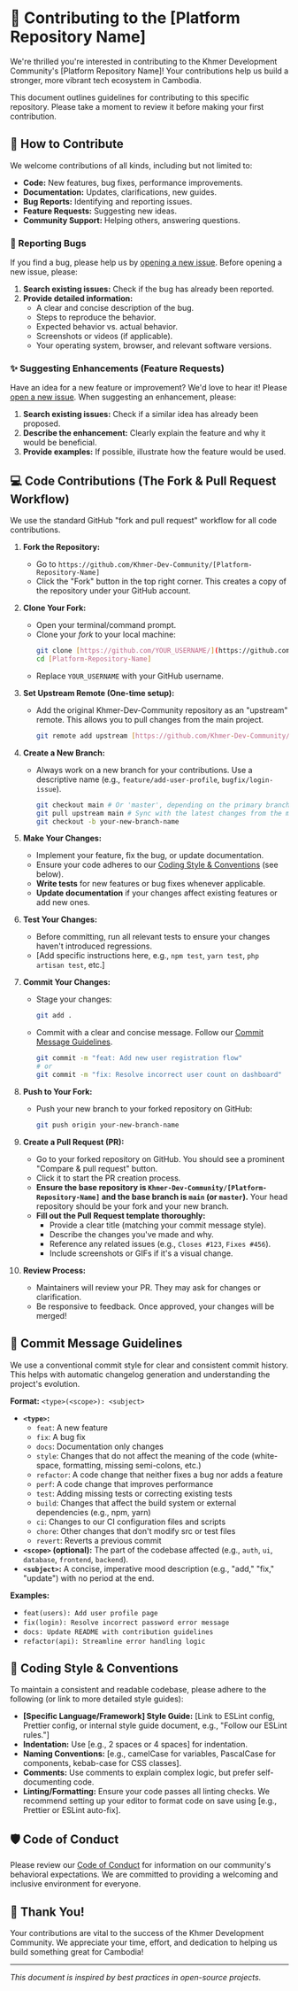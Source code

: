 # 🤝 Contributing to the [Platform Repository Name]

We're thrilled you're interested in contributing to the Khmer Development Community's [Platform Repository Name]! Your contributions help us build a stronger, more vibrant tech ecosystem in Cambodia.

This document outlines guidelines for contributing to this specific repository. Please take a moment to review it before making your first contribution.

## 🌟 How to Contribute

We welcome contributions of all kinds, including but not limited to:

* **Code:** New features, bug fixes, performance improvements.
* **Documentation:** Updates, clarifications, new guides.
* **Bug Reports:** Identifying and reporting issues.
* **Feature Requests:** Suggesting new ideas.
* **Community Support:** Helping others, answering questions.

### 🐛 Reporting Bugs

If you find a bug, please help us by [opening a new issue](https://github.com/Khmer-Dev-Community/[Platform-Repository-Name]/issues/new?assignees=&labels=bug&projects=&template=bug_report.md&title=). Before opening a new issue, please:

1.  **Search existing issues:** Check if the bug has already been reported.
2.  **Provide detailed information:**
    * A clear and concise description of the bug.
    * Steps to reproduce the behavior.
    * Expected behavior vs. actual behavior.
    * Screenshots or videos (if applicable).
    * Your operating system, browser, and relevant software versions.

### ✨ Suggesting Enhancements (Feature Requests)

Have an idea for a new feature or improvement? We'd love to hear it! Please [open a new issue](https://github.com/Khmer-Dev-Community/[Platform-Repository-Name]/issues/new?assignees=&labels=enhancement&projects=&template=feature_request.md&title=). When suggesting an enhancement, please:

1.  **Search existing issues:** Check if a similar idea has already been proposed.
2.  **Describe the enhancement:** Clearly explain the feature and why it would be beneficial.
3.  **Provide examples:** If possible, illustrate how the feature would be used.

## 💻 Code Contributions (The Fork & Pull Request Workflow)

We use the standard GitHub "fork and pull request" workflow for all code contributions.

1.  **Fork the Repository:**
    * Go to `https://github.com/Khmer-Dev-Community/[Platform-Repository-Name]`
    * Click the "Fork" button in the top right corner. This creates a copy of the repository under your GitHub account.

2.  **Clone Your Fork:**
    * Open your terminal/command prompt.
    * Clone your *fork* to your local machine:
        ```bash
        git clone [https://github.com/YOUR_USERNAME/](https://github.com/YOUR_USERNAME/)[Platform-Repository-Name].git
        cd [Platform-Repository-Name]
        ```
    * Replace `YOUR_USERNAME` with your GitHub username.

3.  **Set Upstream Remote (One-time setup):**
    * Add the original Khmer-Dev-Community repository as an "upstream" remote. This allows you to pull changes from the main project.
        ```bash
        git remote add upstream [https://github.com/Khmer-Dev-Community/](https://github.com/Khmer-Dev-Community/)[Platform-Repository-Name].git
        ```

4.  **Create a New Branch:**
    * Always work on a new branch for your contributions. Use a descriptive name (e.g., `feature/add-user-profile`, `bugfix/login-issue`).
        ```bash
        git checkout main # Or 'master', depending on the primary branch name
        git pull upstream main # Sync with the latest changes from the main repo
        git checkout -b your-new-branch-name
        ```

5.  **Make Your Changes:**
    * Implement your feature, fix the bug, or update documentation.
    * Ensure your code adheres to our [Coding Style & Conventions](#coding-style-conventions) (see below).
    * **Write tests** for new features or bug fixes whenever applicable.
    * **Update documentation** if your changes affect existing features or add new ones.

6.  **Test Your Changes:**
    * Before committing, run all relevant tests to ensure your changes haven't introduced regressions.
    * [Add specific instructions here, e.g., `npm test`, `yarn test`, `php artisan test`, etc.]

7.  **Commit Your Changes:**
    * Stage your changes:
        ```bash
        git add .
        ```
    * Commit with a clear and concise message. Follow our [Commit Message Guidelines](#commit-message-guidelines).
        ```bash
        git commit -m "feat: Add new user registration flow"
        # or
        git commit -m "fix: Resolve incorrect user count on dashboard"
        ```

8.  **Push to Your Fork:**
    * Push your new branch to your forked repository on GitHub:
        ```bash
        git push origin your-new-branch-name
        ```

9.  **Create a Pull Request (PR):**
    * Go to your forked repository on GitHub. You should see a prominent "Compare & pull request" button.
    * Click it to start the PR creation process.
    * **Ensure the base repository is `Khmer-Dev-Community/[Platform-Repository-Name]` and the base branch is `main` (or `master`).** Your head repository should be your fork and your new branch.
    * **Fill out the Pull Request template thoroughly:**
        * Provide a clear title (matching your commit message style).
        * Describe the changes you've made and why.
        * Reference any related issues (e.g., `Closes #123`, `Fixes #456`).
        * Include screenshots or GIFs if it's a visual change.

10. **Review Process:**
    * Maintainers will review your PR. They may ask for changes or clarification.
    * Be responsive to feedback. Once approved, your changes will be merged!

## 📝 Commit Message Guidelines

We use a conventional commit style for clear and consistent commit history. This helps with automatic changelog generation and understanding the project's evolution.

**Format:** `<type>(<scope>): <subject>`

* **`<type>`:**
    * `feat`: A new feature
    * `fix`: A bug fix
    * `docs`: Documentation only changes
    * `style`: Changes that do not affect the meaning of the code (white-space, formatting, missing semi-colons, etc.)
    * `refactor`: A code change that neither fixes a bug nor adds a feature
    * `perf`: A code change that improves performance
    * `test`: Adding missing tests or correcting existing tests
    * `build`: Changes that affect the build system or external dependencies (e.g., npm, yarn)
    * `ci`: Changes to our CI configuration files and scripts
    * `chore`: Other changes that don't modify src or test files
    * `revert`: Reverts a previous commit
* **`<scope>` (optional):** The part of the codebase affected (e.g., `auth`, `ui`, `database`, `frontend`, `backend`).
* **`<subject>`:** A concise, imperative mood description (e.g., "add," "fix," "update") with no period at the end.

**Examples:**

* `feat(users): Add user profile page`
* `fix(login): Resolve incorrect password error message`
* `docs: Update README with contribution guidelines`
* `refactor(api): Streamline error handling logic`

## 📏 Coding Style & Conventions

To maintain a consistent and readable codebase, please adhere to the following (or link to more detailed style guides):

* **[Specific Language/Framework] Style Guide:** [Link to ESLint config, Prettier config, or internal style guide document, e.g., "Follow our ESLint rules."]
* **Indentation:** Use [e.g., 2 spaces or 4 spaces] for indentation.
* **Naming Conventions:** [e.g., camelCase for variables, PascalCase for components, kebab-case for CSS classes].
* **Comments:** Use comments to explain complex logic, but prefer self-documenting code.
* **Linting/Formatting:** Ensure your code passes all linting checks. We recommend setting up your editor to format code on save using [e.g., Prettier or ESLint auto-fix].

## 🛡️ Code of Conduct

Please review our [Code of Conduct](link-to-your-CODE_OF_CONDUCT.md) for information on our community's behavioral expectations. We are committed to providing a welcoming and inclusive environment for everyone.

## 🙏 Thank You!

Your contributions are vital to the success of the Khmer Development Community. We appreciate your time, effort, and dedication to helping us build something great for Cambodia!

---

*This document is inspired by best practices in open-source projects.*
